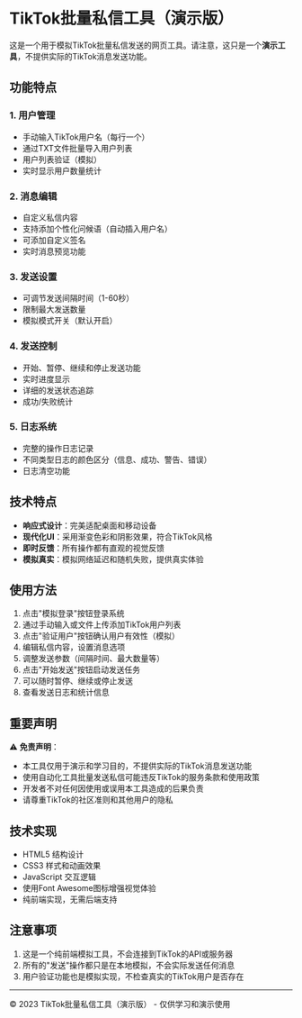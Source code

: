 # TikTok批量私信工具（演示版）

这是一个用于模拟TikTok批量私信发送的网页工具。请注意，这只是一个**演示工具**，不提供实际的TikTok消息发送功能。

## 功能特点

### 1. 用户管理
- 手动输入TikTok用户名（每行一个）
- 通过TXT文件批量导入用户列表
- 用户列表验证（模拟）
- 实时显示用户数量统计

### 2. 消息编辑
- 自定义私信内容
- 支持添加个性化问候语（自动插入用户名）
- 可添加自定义签名
- 实时消息预览功能

### 3. 发送设置
- 可调节发送间隔时间（1-60秒）
- 限制最大发送数量
- 模拟模式开关（默认开启）

### 4. 发送控制
- 开始、暂停、继续和停止发送功能
- 实时进度显示
- 详细的发送状态追踪
- 成功/失败统计

### 5. 日志系统
- 完整的操作日志记录
- 不同类型日志的颜色区分（信息、成功、警告、错误）
- 日志清空功能

## 技术特点

- **响应式设计**：完美适配桌面和移动设备
- **现代化UI**：采用渐变色彩和阴影效果，符合TikTok风格
- **即时反馈**：所有操作都有直观的视觉反馈
- **模拟真实**：模拟网络延迟和随机失败，提供真实体验

## 使用方法

1. 点击"模拟登录"按钮登录系统
2. 通过手动输入或文件上传添加TikTok用户列表
3. 点击"验证用户"按钮确认用户有效性（模拟）
4. 编辑私信内容，设置消息选项
5. 调整发送参数（间隔时间、最大数量等）
6. 点击"开始发送"按钮启动发送任务
7. 可以随时暂停、继续或停止发送
8. 查看发送日志和统计信息

## 重要声明

⚠️ **免责声明**：

- 本工具仅用于演示和学习目的，不提供实际的TikTok消息发送功能
- 使用自动化工具批量发送私信可能违反TikTok的服务条款和使用政策
- 开发者不对任何因使用或误用本工具造成的后果负责
- 请尊重TikTok的社区准则和其他用户的隐私

## 技术实现

- HTML5 结构设计
- CSS3 样式和动画效果
- JavaScript 交互逻辑
- 使用Font Awesome图标增强视觉体验
- 纯前端实现，无需后端支持

## 注意事项

1. 这是一个纯前端模拟工具，不会连接到TikTok的API或服务器
2. 所有的"发送"操作都只是在本地模拟，不会实际发送任何消息
3. 用户验证功能也是模拟实现，不检查真实的TikTok用户是否存在

---

© 2023 TikTok批量私信工具（演示版） - 仅供学习和演示使用